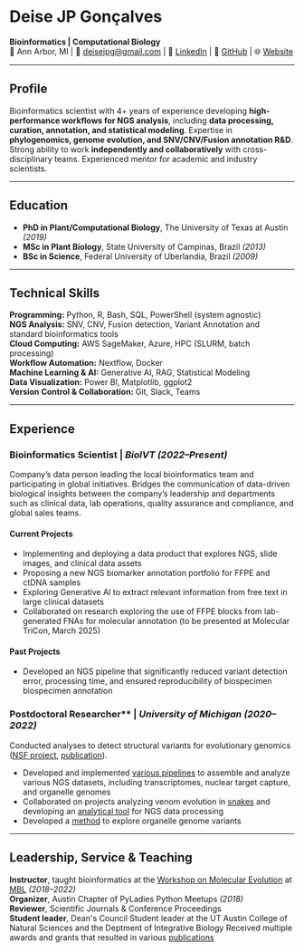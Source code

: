 # **Deise JP Gonçalves**
**Bioinformatics | Computational Biology**  
📍 Ann Arbor, MI | 📧 deisejpg@gmail.com | 🔗 [LinkedIn](https://www.linkedin.com/in/deisegoncalves/) 
| 🔗 [GitHub](https://github.com/deisejpg) | 🌐 [Website](http://www.deisegoncalves.com/)  

---

## Profile
Bioinformatics scientist with 4+ years of experience developing **high-performance workflows for 
NGS analysis**, including **data processing, curation, annotation, and statistical modeling**. 
Expertise in **phylogenomics, genome evolution, and SNV/CNV/Fusion annotation R&D**. Strong ability 
to work **independently and collaboratively** with cross-disciplinary teams. Experienced mentor for 
academic and industry scientists.

---

## Education
- **PhD in Plant/Computational Biology**, The University of Texas at Austin *(2019)*
- **MSc in Plant Biology**, State University of Campinas, Brazil *(2013)*
- **BSc in Science**, Federal University of Uberlandia, Brazil *(2009)*

---

## Technical Skills
 **Programming:** Python, R, Bash, SQL, PowerShell  (system agnostic)  
 **NGS Analysis:** SNV, CNV, Fusion detection, Variant Annotation and standard bioinformatics tools  
 **Cloud Computing:** AWS SageMaker, Azure, HPC (SLURM, batch processing)  
 **Workflow Automation:** Nextflow, Docker  
 **Machine Learning & AI:** Generative AI, RAG, Statistical Modeling  
 **Data Visualization:** Power BI, Matplotlib, ggplot2  
 **Version Control & Collaboration:** Git, Slack, Teams

---

## Experience

### **Bioinformatics Scientist** | *BioIVT* *(2022–Present)*  
Company’s data person leading the local bioinformatics team and participating 
in global initiatives. Bridges the communication of data-driven biological insights 
between the company’s leadership and departments such as clinical data, lab operations, 
quality assurance and compliance, and global sales teams.  

#### Current Projects
- Implementing and deploying a data product that explores NGS, slide images, and clinical data assets
-	Proposing a new NGS biomarker annotation portfolio for FFPE and ctDNA samples 
-	Exploring Generative AI to extract relevant information from free text in large clinical datasets
-	Collaborated on research exploring the use of FFPE blocks from lab-generated FNAs for molecular 
annotation (to be presented at Molecular TriCon, March 2025)  

#### Past Projects
- Developed an NGS pipeline that significantly reduced variant detection error, processing time, 
and ensured reproducibility of biospecimen biospecimen annotation

### Postdoctoral Researcher** | *University of Michigan* *(2020–2022)*
Conducted analyses to detect structural variants for evolutionary genomics 
([NSF project](https://www.nsf.gov/awardsearch/showAward?AWD_ID=1917146&HistoricalAwards=false), 
[publication](https://nph.onlinelibrary.wiley.com/doi/10.1111/nph.20200)).  

-	Developed and implemented [various pipelines](https://github.com/deisejpg/manipulating_fastas.git)
to assemble and analyze various NGS datasets, including transcriptomes, nuclear target capture, 
and organelle genomes 
-	Collaborated on projects analyzing venom evolution in 
[snakes](https://github.com/deisejpg/mito-genes_from_transcriptome) 
and developing an [analytical tool](https://github.com/edgardomortiz/sam2consensus) 
for NGS data processing
-	Developed a [method](https://github.com/deisejpg/rosids) to explore organelle genome variants

---

## Leadership, Service & Teaching

**Instructor**, taught bioinformatics at the 
[Workshop on Molecular Evolution](https://molevolworkshop.github.io/about/) at 
[MBL](https://molevolworkshop.github.io/?_ga=2.119272586.2013273605.1651511791-1963788801.1650375037) *(2018–2022)*  
**Organizer**, Austin Chapter of PyLadies Python Meetups *(2018)*  
**Reviewer**, Scientific Journals & Conference Proceedings  
**Student leader**, Dean's Council Student leader at the UT Austin College of Natural Sciences 
and the Deptment of Integrative Biology 
Received multiple awards and grants that resulted in various [publications](https://scholar.google.com/citations?user=l0q5YpsAAAAJ&hl=en)
